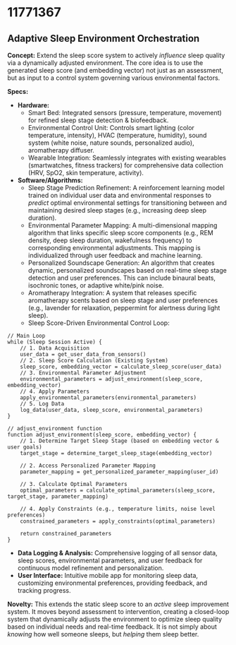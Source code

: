 # 11771367

## Adaptive Sleep Environment Orchestration

**Concept:** Extend the sleep score system to actively *influence* sleep quality via a dynamically adjusted environment. The core idea is to use the generated sleep score (and embedding vector) not just as an assessment, but as input to a control system governing various environmental factors.

**Specs:**

*   **Hardware:**
    *   Smart Bed: Integrated sensors (pressure, temperature, movement) for refined sleep stage detection & biofeedback.
    *   Environmental Control Unit: Controls smart lighting (color temperature, intensity), HVAC (temperature, humidity), sound system (white noise, nature sounds, personalized audio), aromatherapy diffuser.
    *   Wearable Integration: Seamlessly integrates with existing wearables (smartwatches, fitness trackers) for comprehensive data collection (HRV, SpO2, skin temperature, activity).
*   **Software/Algorithms:**
    *   Sleep Stage Prediction Refinement: A reinforcement learning model trained on individual user data and environmental responses to *predict* optimal environmental settings for transitioning between and maintaining desired sleep stages (e.g., increasing deep sleep duration).
    *   Environmental Parameter Mapping: A multi-dimensional mapping algorithm that links specific sleep score components (e.g., REM density, deep sleep duration, wakefulness frequency) to corresponding environmental adjustments.  This mapping is individualized through user feedback and machine learning.
    *   Personalized Soundscape Generation: An algorithm that creates dynamic, personalized soundscapes based on real-time sleep stage detection and user preferences. This can include binaural beats, isochronic tones, or adaptive white/pink noise.
    *   Aromatherapy Integration: A system that releases specific aromatherapy scents based on sleep stage and user preferences (e.g., lavender for relaxation, peppermint for alertness during light sleep).
    *   Sleep Score-Driven Environmental Control Loop:

```pseudocode
// Main Loop
while (Sleep Session Active) {
    // 1. Data Acquisition
    user_data = get_user_data_from_sensors()
    // 2. Sleep Score Calculation (Existing System)
    sleep_score, embedding_vector = calculate_sleep_score(user_data)
    // 3. Environmental Parameter Adjustment
    environmental_parameters = adjust_environment(sleep_score, embedding_vector)
    // 4. Apply Parameters
    apply_environmental_parameters(environmental_parameters)
    // 5. Log Data
    log_data(user_data, sleep_score, environmental_parameters)
}
```

```pseudocode
// adjust_environment function
function adjust_environment(sleep_score, embedding_vector) {
    // 1. Determine Target Sleep Stage (based on embedding vector & user goals)
    target_stage = determine_target_sleep_stage(embedding_vector)

    // 2. Access Personalized Parameter Mapping
    parameter_mapping = get_personalized_parameter_mapping(user_id)

    // 3. Calculate Optimal Parameters
    optimal_parameters = calculate_optimal_parameters(sleep_score, target_stage, parameter_mapping)

    // 4. Apply Constraints (e.g., temperature limits, noise level preferences)
    constrained_parameters = apply_constraints(optimal_parameters)

    return constrained_parameters
}
```

*   **Data Logging & Analysis:** Comprehensive logging of all sensor data, sleep scores, environmental parameters, and user feedback for continuous model refinement and personalization.
*   **User Interface:** Intuitive mobile app for monitoring sleep data, customizing environmental preferences, providing feedback, and tracking progress.

**Novelty:** This extends the static sleep score to an *active* sleep improvement system. It moves beyond assessment to intervention, creating a closed-loop system that dynamically adjusts the environment to optimize sleep quality based on individual needs and real-time feedback. It is not simply about *knowing* how well someone sleeps, but *helping* them sleep better.